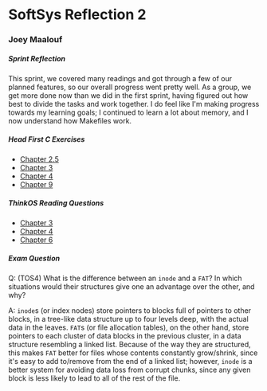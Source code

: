 # SoftSys Reflection 2

### Joey Maalouf

##### Sprint Reflection

This sprint, we covered many readings and got through a few of our planned features, so our overall progress went pretty well. As a group, we get more done now than we did in the first sprint, having figured out how best to divide the tasks and work together. I do feel like I'm making progress towards my learning goals; I continued to learn a lot about memory, and I now understand how Makefiles work.

##### Head First C Exercises

* [Chapter 2.5](../exercises/ex02.5/find_track.c)
* [Chapter 3](../exercises/ex03/tee.c)
* [Chapter 4](../exercises/ex04/Makefile)
* [Chapter 9](../exercises/ex09/fork.c)

##### ThinkOS Reading Questions

* [Chapter 3](../reading_questions/thinkos.md#chapter-3)
* [Chapter 4](../reading_questions/thinkos.md#chapter-4)
* [Chapter 6](../reading_questions/thinkos.md#chapter-6)

##### Exam Question

Q: (TOS4) What is the difference between an `inode` and a `FAT`? In which situations would their structures give one an advantage over the other, and why?

A: `inode`s (or index nodes) store pointers to blocks full of pointers to other blocks, in a tree-like data structure up to four levels deep, with the actual data in the leaves. `FAT`s (or file allocation tables), on the other hand, store pointers to each cluster of data blocks in the previous cluster, in a data structure resembling a linked list. Because of the way they are structured, this makes `FAT` better for files whose contents constantly grow/shrink, since it's easy to add to/remove from the end of a linked list; however, `inode` is a better system for avoiding data loss from corrupt chunks, since any given block is less likely to lead to all of the rest of the file.
